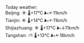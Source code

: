 Today weather:  
Beijing: ☀️   🌡️+17°C 🌬️←11km/h  
Tianjin: ☀️   🌡️+14°C 🌬️←11km/h  
Shijiazhuang: ☀️   🌡️+17°C 🌬️↓11km/h  
Tangshan: ⛅️  🌡️+13°C 🌬️←18km/h  
